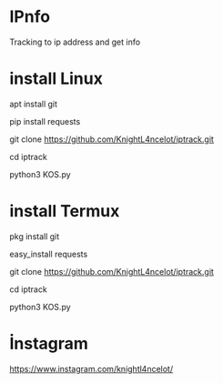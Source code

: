# IPnfo
Tracking to ip address and get info

# install Linux
apt install git

pip install requests

git clone https://github.com/KnightL4ncelot/iptrack.git

cd iptrack

python3 KOS.py

# install Termux
pkg install git

easy_install requests

git clone https://github.com/KnightL4ncelot/iptrack.git

cd iptrack

python3 KOS.py

# İnstagram
https://www.instagram.com/knightl4ncelot/
